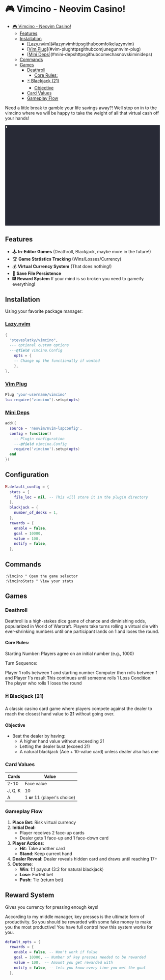 
# 🎮 Vimcino - Neovim Casino! 

<!--toc:start-->
- [🎮 Vimcino - Neovim Casino!](#🎮-vimcino-neovim-casino)
  - [Features](#features)
  - [Installation](#installation)
    - [[Lazy.nvim](https://github.com/folke/lazy.nvim)](#lazynvimhttpsgithubcomfolkelazynvim)
    - [[Vim Plug](https://github.com/junegunn/vim-plug)](#vim-plughttpsgithubcomjunegunnvim-plug)
    - [[Mini Deps](https://github.com/echasnovski/mini.deps)](#mini-depshttpsgithubcomechasnovskiminideps)
  - [Commands](#commands)
  - [Games](#games)
    - [Deathroll](#deathroll)
      - [Core Rules:](#core-rules)
    - [🃏 Blackjack (21)](#🃏-blackjack-21)
      - [Objective](#objective)
    - [Card Values](#card-values)
    - [Gameplay Flow](#gameplay-flow)
<!--toc:end-->

Need a little break to gamble your life savings away?! Well stop on in to the vimcino where we will be happy 
to take the weight of all that virtual cash off your hands!

![Demo GIF](./assets/demo.gif) 

## Features

- 🕹️ **In-Editor Games** (Deathroll, Blackjack, maybe more in the future!)
- 🏆 **Game Statistics Tracking** (Wins/Losses/Currency)
- 💰 **Virtual Currency System** (That does nothing!)
- 🔄 **Save File Persistence** 
- 🎆 **Reward System** If your mind is so broken you need to gameify everything! 

## Installation

Using your favorite package manager:

### [Lazy.nvim](https://github.com/folke/lazy.nvim)
```lua
{
  "steveslatky/vimcino",
  --- optional custom options
  ---@field vimcino.Config
	opts = {
    -- Change up the functionally if wanted
	},
},
```

### [Vim Plug](https://github.com/junegunn/vim-plug)
  ```lua
Plug 'your-username/vimcino'
lua require("vimcino").setup(opts)
```

### [Mini Deps](https://github.com/echasnovski/mini.deps)
```lua
add({
  source = 'neovim/nvim-lspconfig',
  config = function()
    -- Plugin configuration
    ---@field vimcino.Config
    require('vimcino').setup(opts)
  end
})
```

## Configuration

```lua
M.default_config = {
  stats = {
    file_loc = nil, -- This will store it in the plugin directory
  },
  blackjack = {
    number_of_decks = 1,
  },
  rewards = {
    enable = false,
    goal = 10000,
    value = 100,
    notify = false,
  },
  ```

## Commands 

```vim
:Vimcino " Open the game selector 
:VimcinoStats " View your stats
```

## Games 

### Deathroll 


Deathroll is a high-stakes dice game of chance and diminishing odds, popularized in World of Warcraft. Players take turns rolling a virtual die with ever-shrinking numbers until one participant lands on 1 and loses the round.

#### Core Rules:
Starting Number: Players agree on an initial number (e.g., 1000)

Turn Sequence:

Player 1 rolls between 1 and starting number
Computer then rolls between 1 and Player 1's result
This continues until someone rolls 1
Loss Condition: The player who rolls 1 loses the round


### 🃏 Blackjack (21)

A classic casino card game where players compete against the dealer to reach the closest hand value to **21** without going over.

#### Objective
- Beat the dealer by having:
  - A higher hand value without exceeding 21
  - Letting the dealer bust (exceed 21)
  - A natural blackjack (Ace + 10-value card) unless dealer also has one

### Card Values
| Cards | Value |
|-------|-------|
| 2-10  | Face value |
| J, Q, K | 10 |
| A | 1 **or** 11 (player's choice) |

### Gameplay Flow
1. **Place Bet**: Risk virtual currency
2. **Initial Deal**: 
   - Player receives 2 face-up cards
   - Dealer gets 1 face-up and 1 face-down card
3. **Player Actions**:
   - **Hit**: Take another card
   - **Stand**: Keep current hand
4. **Dealer Reveal**: Dealer reveals hidden card and draws until reaching 17+
5. **Outcome**:
   - **Win**: 1:1 payout (3:2 for natural blackjack)
   - **Lose**: Forfeit bet
   - **Push**: Tie (return bet)


## Reward System

Gives you currency for pressing enough keys! 

According to my middle manager, key presses is the ultimate form of productivity. So you should be rewarded with 
some fake money to make you the most productive! You have full control how this system works for you.


```lua
default_opts = {
  rewards = {
    enable = false, -- Won't work if false 
    goal = 10000, -- Number of key presses needed to be rewarded
    value = 100,  -- Amount you get rewarded with
    notify = false, -- lets you know every time you met the goal
  },
```
